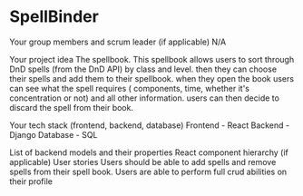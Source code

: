 # SpellBinder

Your group members and scrum leader (if applicable)
N/A

Your project idea
The spellbook. This spellbook allows users to sort through DnD spells (from the DnD API) by class and level. then they can choose their spells and add them to their spellbook. when they open the book users can see what the spell requires ( components, time, whether it's concentration or not) and all other information. users can then decide to discard the spell from their book.

Your tech stack (frontend, backend, database)
Frontend - React
Backend - Django
Database - SQL

List of backend models and their properties
React component hierarchy (if applicable)
User stories
Users should be able to add spells and remove spells from their spell book.
Users are able to perform full crud abilities on their profile
